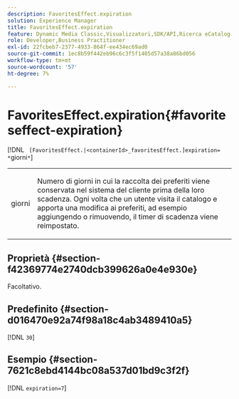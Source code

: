 ```yaml
---
description: FavoritesEffect.expiration
solution: Experience Manager
title: FavoritesEffect.expiration
feature: Dynamic Media Classic,Visualizzatori,SDK/API,Ricerca eCatalog
role: Developer,Business Practitioner
exl-id: 22fcbeb7-2377-4933-864f-ee434ec69ad0
source-git-commit: 1ec8b59f442eb96c6c3f5f1405d57a38a86bd056
workflow-type: tm+mt
source-wordcount: '57'
ht-degree: 7%

---
```


# FavoritesEffect.expiration{#favoriteseffect-expiration}

[!DNL ` [FavoritesEffect.|<containerId>_favoritesEffect.]expiration= *`giorni`*`]

<table id="table_2B109D2F91E64B5382B31921C3780FA5"> 
 <tbody> 
  <tr> 
   <td colname="col1"> <p><span class="codeph"><span class="varname"> giorni</span></span> </p> </td> 
   <td colname="col2"> <p> Numero di giorni in cui la raccolta dei preferiti viene conservata nel sistema del cliente prima della loro scadenza. Ogni volta che un utente visita il catalogo e apporta una modifica ai preferiti, ad esempio aggiungendo o rimuovendo, il timer di scadenza viene reimpostato. </p> </td> 
  </tr> 
 </tbody> 
</table>

## Proprietà {#section-f42369774e2740dcb399626a0e4e930e}

Facoltativo.

## Predefinito {#section-d016470e92a74f98a18c4ab3489410a5}

[!DNL `30`]

## Esempio {#section-7621c8ebd4144bc08a537d01bd9c3f2f}

[!DNL `expiration=7`]
